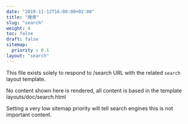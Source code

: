 ```yaml
---
date: "2019-11-12T16:00:00+02:00"
title: "搜索"
slug: "search"
weight: 4
toc: false
draft: false
sitemap:
  priority : 0.1
layout: "search"
---
```



This file exists solely to respond to /search URL with the related `search` layout template.

No content shown here is rendered, all content is based in the template layouts/doc/search.html

Setting a very low sitemap priority will tell search engines this is not important content.
